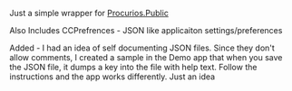 Just a simple wrapper for [Procurios.Public](http://techblog.procurios.nl/k/news/view/14605/14863/how-do-i-write-my-own-parser-(for-json).html)

Also Includes CCPrefrences - JSON like applicaiton settings/preferences

Added - I had an idea of self documenting JSON files. Since they don't allow comments, I created a sample in the Demo app that when you save the JSON file, it dumps a key into the file with help text. Follow the instructions and the app works differently. Just an idea